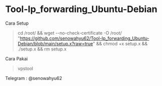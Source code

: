 # Tool-Ip_forwarding_Ubuntu-Debian
Cara Setup
>cd /root/ && wget --no-check-certificate -O /root/ "https://github.com/senowahyu62/Tool-Ip_forwarding_Ubuntu-Debian/blob/main/setup.x?raw=true" && chmod +x setup.x && ./setup.x && rm setup.x


Cara Pakai
>vpstool


Telegram : @senowahyu62


